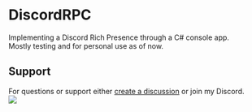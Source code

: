 # DiscordRPC
Implementing a Discord Rich Presence through a C# console app.  
Mostly testing and for personal use as of now.

## Support
For questions or support either [create a discussion](https://github.com/Glazelf/DiscordRPC/discussions) or join my Discord.  
[<img src="https://canary.discordapp.com/api/guilds/549214833858576395/widget.png?style=banner2">](https://discord.gg/2gkybyu)
